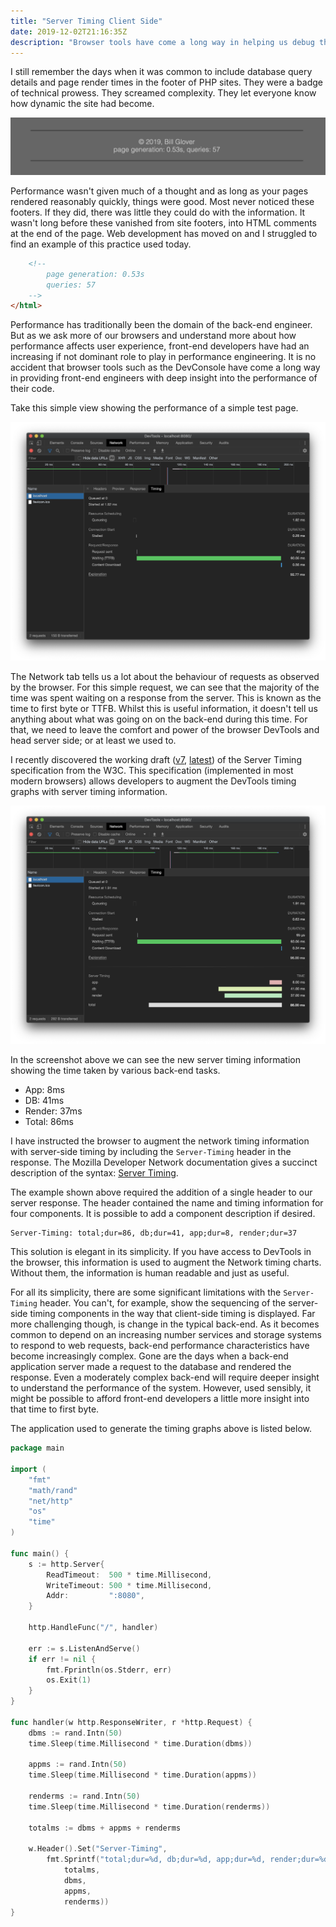 ```yaml
---
title: "Server Timing Client Side"
date: 2019-12-02T21:16:35Z
description: "Browser tools have come a long way in helping us debug the performance of web applications. They have been constrained by the fact that they can only display client-side performance metrics, leaving us to look elsewhere to gain an understanding of back-end performance. I recently came across the `Server-Timing` specification that allows developers to augment this with a limited set of server timing information."
---
```


I still remember the days when it was common to include database query details and page render times in the footer of PHP sites. They were a badge of technical prowess. They screamed complexity. They let everyone know how dynamic the site had become.

![screenshot showing a page foorter displaying the number of database queries and server time taken to render the page](Screenshot%202019-12-02%20at%2020.24.51.png)

Performance wasn't given much of a thought and as long as your pages rendered reasonably quickly, things were good. Most never noticed these footers. If they did, there was little they could do with the information. It wasn't long before these vanished from site footers, into HTML comments at the end of the page. Web development has moved on and I struggled to find an example of this practice used today.

```html
	<!--
		page generation: 0.53s
		queries: 57
	-->
</html>
```

Performance has traditionally been the domain of the back-end engineer. But as we ask more of our browsers and understand more about how performance affects user experience, front-end developers have had an increasing if not dominant role to play in performance engineering. It is no accident that browser tools such as the DevConsole have come a long way in providing front-end engineers with deep insight into the performance of their code.

Take this simple view showing the performance of a simple test page.

![screenshot of the Chrome DevTools Network tab showing the time taken to request a page](Screenshot%202019-12-02%20at%2020.33.58.png)

The Network tab tells us a lot about the behaviour of requests as observed by the browser. For this simple request, we can see that the majority of the time was spent waiting on a response from the server. This is known as the time to first byte or TTFB. Whilst this is useful information, it doesn't tell us anything about what was going on on the back-end during this time. For that, we need to leave the comfort and power of the browser DevTools and head server side; or at least we used to.

I recently discovered the working draft ([v7](https://www.w3.org/TR/2019/WD-server-timing-20190307/), [latest](https://www.w3.org/TR/server-timing/)) of the Server Timing specification from the W3C. This specification (implemented in most modern browsers) allows developers to augment the DevTools timing graphs with server timing information.

![screenshot of the Chrome DevTools Network tab showing the time taken to request a page, augmented with server timing information](Screenshot%202019-12-02%20at%2020.34.37.png)

In the screenshot above we can see the new server timing information showing the time taken by various back-end tasks.

* App: 8ms
* DB: 41ms
* Render: 37ms
* Total: 86ms

I have instructed the browser to augment the network timing information with server-side timing by including the `Server-Timing` header in the response. The Mozilla Developer Network documentation gives a succinct description of the syntax: [Server Timing](https://developer.mozilla.org/en-US/docs/Web/HTTP/Headers/Server-Timing).

The example shown above required the addition of a single header to our server response. The header contained the name and timing information for four components. It is possible to add a component description if desired.

```plain
Server-Timing: total;dur=86, db;dur=41, app;dur=8, render;dur=37
```

This solution is elegant in its simplicity. If you have access to DevTools in the browser, this information is used to augment the Network timing charts. Without them, the information is human readable and just as useful.

For all its simplicity, there are some significant limitations with the `Server-Timing` header. You can't, for example, show the sequencing of the server-side timing components in the way that client-side timing is displayed. Far more challenging though, is change in the typical back-end. As it becomes common to depend on an increasing number services and storage systems to respond to web requests, back-end performance characteristics have become increasingly complex. Gone are the days when a  back-end application server made a request to the database and rendered the response. Even a moderately complex back-end will require deeper insight to understand the performance of the system. However, used sensibly, it might be possible to afford front-end developers a little more insight into that time to first byte.

The application used to generate the timing graphs above is listed below.

```go
package main

import (
	"fmt"
	"math/rand"
	"net/http"
	"os"
	"time"
)

func main() {
	s := http.Server{
		ReadTimeout:  500 * time.Millisecond,
		WriteTimeout: 500 * time.Millisecond,
		Addr:         ":8080",
	}

	http.HandleFunc("/", handler)

	err := s.ListenAndServe()
	if err != nil {
		fmt.Fprintln(os.Stderr, err)
		os.Exit(1)
	}
}

func handler(w http.ResponseWriter, r *http.Request) {
	dbms := rand.Intn(50)
	time.Sleep(time.Millisecond * time.Duration(dbms))

	appms := rand.Intn(50)
	time.Sleep(time.Millisecond * time.Duration(appms))

	renderms := rand.Intn(50)
	time.Sleep(time.Millisecond * time.Duration(renderms))

	totalms := dbms + appms + renderms

	w.Header().Set("Server-Timing",
		fmt.Sprintf("total;dur=%d, db;dur=%d, app;dur=%d, render;dur=%d",
			totalms,
			dbms,
			appms,
			renderms))
}
```